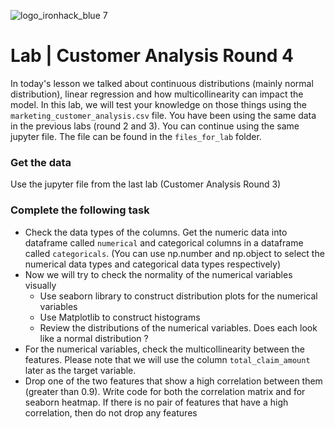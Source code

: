 ![logo_ironhack_blue 7](https://user-images.githubusercontent.com/23629340/40541063-a07a0a8a-601a-11e8-91b5-2f13e4e6b441.png)

# Lab | Customer Analysis Round 4

In today's lesson we talked about continuous distributions (mainly normal distribution), linear regression and how multicollinearity can impact the model. In this lab, we will test your knowledge on those things using the `marketing_customer_analysis.csv` file. You have been using the same data in the previous labs (round 2 and 3). You can continue using the same jupyter file. The file can be found in the `files_for_lab` folder.

### Get the data 

Use the jupyter file from the last lab (Customer Analysis Round 3)

### Complete the following task 

- Check the data types of the columns. Get the numeric data into dataframe called `numerical` and categorical columns in a dataframe called `categoricals`.
(You can use np.number and np.object to select the numerical data types and categorical data types respectively)
- Now we will try to check the normality of the numerical variables visually
  - Use seaborn library to construct distribution plots for the numerical variables
  - Use Matplotlib to construct histograms
  - Review the distributions of the numerical variables. Does each look like a normal distribution ?
- For the numerical variables, check the multicollinearity between the features. Please note that we will use the column `total_claim_amount` later as the target variable. 
- Drop one of the two features that show a high correlation between them (greater than 0.9). Write code for both the correlation matrix and for seaborn heatmap. If there is no pair of features that have a high correlation, then do not drop any features
